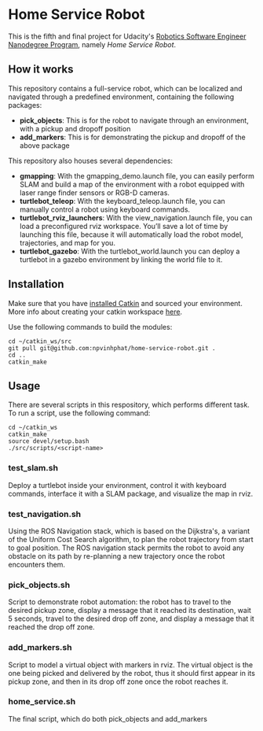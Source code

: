# Home Service Robot

This is the fifth and final project for Udacity's [Robotics Software Engineer Nanodegree Program](https://www.udacity.com/course/robotics-software-engineer--nd209), namely *Home Service Robot*.

## How it works

This repository contains a full-service robot, which can be localized and navigated through a predefined environment, containing the following packages:
* **pick_objects**: This is for the robot to navigate through an environment, with a pickup and dropoff position
* **add_markers**: This is for demonstrating the pickup and dropoff of the above package

This repository also houses several dependencies:
* **gmapping**: With the gmapping_demo.launch file, you can easily perform SLAM and build a map of the environment with a robot equipped with laser range finder sensors or RGB-D cameras.
* **turtlebot_teleop**: With the keyboard_teleop.launch file, you can manually control a robot using keyboard commands.
* **turtlebot_rviz_launchers**: With the view_navigation.launch file, you can load a preconfigured rviz workspace. You’ll save a lot of time by launching this file, because it will automatically load the robot model, trajectories, and map for you.
* **turtlebot_gazebo**: With the turtlebot_world.launch you can deploy a turtlebot in a gazebo environment by linking the world file to it.

## Installation

Make sure that you have [installed Catkin](http://www.ros.org/wiki/catkin#Installing_catkin) and sourced your environment. More info about creating your catkin workspace [here](http://www.ros.org/wiki/catkin#Installing_catkin).

Use the following commands to build the modules:

```
cd ~/catkin_ws/src
git pull git@github.com:npvinhphat/home-service-robot.git .
cd ..
catkin_make
```

## Usage

There are several scripts in this respository, which performs different task. To run a script, use the following command:

```
cd ~/catkin_ws
catkin_make
source devel/setup.bash
./src/scripts/<script-name>
```

### test_slam.sh

Deploy a turtlebot inside your environment, control it with keyboard commands, interface it with a SLAM package, and visualize the map in rviz.

### test_navigation.sh

Using the ROS Navigation stack, which is based on the Dijkstra's, a variant of the Uniform Cost Search algorithm, to plan the robot trajectory from start to goal position. The ROS navigation stack permits the robot to avoid any obstacle on its path by re-planning a new trajectory once the robot encounters them.

### pick_objects.sh

Script to demonstrate robot automation: the robot has to travel to the desired pickup zone, display a message that it reached its destination, wait 5 seconds, travel to the desired drop off zone, and display a message that it reached the drop off zone.

### add_markers.sh

Script to model a virtual object with markers in rviz. The virtual object is the one being picked and delivered by the robot, thus it should first appear in its pickup zone, and then in its drop off zone once the robot reaches it.

### home_service.sh

The final script, which do both pick_objects and add_markers